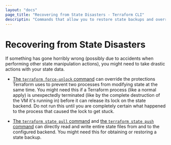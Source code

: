 ```yaml
---
layout: "docs"
page_title: "Recovering from State Disasters - Terraform CLI"
descriptin: "Commands that allow you to restore state backups and override Terraform state protections."
---
```


# Recovering from State Disasters

If something has gone horribly wrong (possibly due to accidents when performing
other state manipulation actions), you might need to take drastic actions with
your state data.

- [The `terraform force-unlock` command](/docs/cli/commands/force-unlock.html) can
  override the protections Terraform uses to prevent two processes from
  modifying state at the same time. You might need this if a Terraform process
  (like a normal apply) is unexpectedly terminated (like by the complete
  destruction of the VM it's running in) before it can release its lock on the
  state backend. Do not run this until you are completely certain what happened
  to the process that caused the lock to get stuck.

- [The `terraform state pull` command](/docs/cli/commands/state/pull.html) and
  [the `terraform state push` command](/docs/cli/commands/state/push.html) can
  directly read and write entire state files from and to the configured backend.
  You might need this for obtaining or restoring a state backup.
